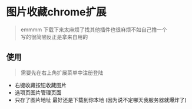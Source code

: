 # 图片收藏chrome扩展

> emmmm 下载下来太麻烦了找其他插件也很麻烦不如自己撸一个  
> 写的很简陋反正是拿来自用的

## 使用  
> 需要先在右上角扩展菜单中注册登陆

* 右键收藏按钮收藏图片
* 选项页图片管理页面
* 只存了图片地址 最好还是下载到你本地 (因为说不定哪天我服务器就爆炸了)